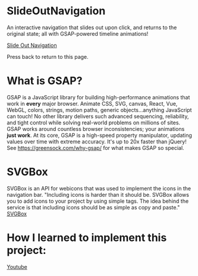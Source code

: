 # SlideOutNavigation
An interactive navigation that slides out upon click, and returns to the original state; all with GSAP-powered timeline animations!

[Slide Out Navigation]

Press back to return to this page. 

# What is GSAP?
GSAP is a JavaScript library for building high-performance animations that work in **every** major browser. Animate CSS, SVG, canvas, React, Vue, WebGL, colors, strings, motion paths, generic objects...anything JavaScript can touch! No other library delivers such advanced sequencing, reliability, and tight control while solving real-world problems on millions of sites. GSAP works around countless browser inconsistencies; your animations **just work**. At its core, GSAP is a high-speed property manipulator, updating values over time with extreme accuracy. It's up to 20x faster than jQuery! See https://greensock.com/why-gsap/ for what makes GSAP so special.

# SVGBox
SVGBox is an API for webicons that was used to implement the icons in the navigation bar. "Including icons is harder than it should be. SVGBox allows you to add icons to your project by using simple tags. The idea behind the service is that including icons should be as simple as copy and paste."
[SVGBox]

# How I learned to implement this project:
[Youtube]


   [Slide Out Navigation]: <http://127.0.0.1:5500/index.html#/>
   [SVGBox]: <https://svgbox.net/iconsets/>
   [Youtube]: <https://www.youtube.com/watch?v=n4_s0DpiHjQ&list=PL0lNJEnwfVVNU3Jf-B4VHtAA71XvDiqre&index=2/>
